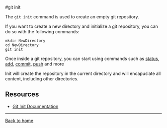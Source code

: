 #git init

The `git init` command is used to create an empty git repository.

If you want to create a new directory and initialize a git repository, you can do so with the following commands:
```
mkdir NewDirectory
cd NewDirectory
git init
```

Once inside a git repository, you can start using commands such as
[status](./Status.md),
[add](./Add.md),
[commit](./Commit.md),
[push](./Push)
and more

Init will create the repository in the current directory and will encapuslate all content, including other directories.

## Resources

- [Git Init Documentation](https//git-scm.com/docs/git-init)

---

[Back to home](../README.md
)